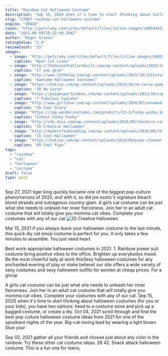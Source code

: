 ```yaml
---
title: "Rainbow Cat Halloween Costume"
description: "Sep 15, 2020 when it's time to start thinking about halloween costumes (for you or your kids), you have two options: head to a costume store and pick up a bagged costume, or create a diy"
slug: "57067-rainbow-cat-halloween-costume"
engine: "IMAGE"
cover: "http://petslady.com/sites/default/files/inline-images/x6059443303_b71c4b793f_z.img_assist_custom.jpg.pagespeed.ic.p2hGm9c5YL.jpg"
date: "2021-09-09T18:22:50.304Z"
author: "Roger Graves"
ratingValue: "2.9"
reviewCount: "15"
images:
  - image: "http://petslady.com/sites/default/files/inline-images/x6059443303_b71c4b793f_z.img_assist_custom.jpg.pagespeed.ic.p2hGm9c5YL.jpg"
    caption: "Nyan Cat Lives"
  - image: "http://thehousethatlarsbuilt.com/wp-content/uploads/2015/10/if-you-give-a-mouse-a-cookie-boy-costume.jpg"
    caption: "If you give"
  - image: "http://www.12thblog.com/wp-content/uploads/2015/10/12Costumes-Little-Girls.jpg"
    caption: "Awesome Halloween Costumes"
  - image: "https://hative.com/wp-content/uploads/2014/10/no-carve-pumpkin-ideas/26-bear-pumpkin.jpg"
    caption: "30 No Carve"
  - image: "https://paigespartyideas.com/wp-content/uploads/2013/10/cupcake6.jpg"
    caption: "7 Fabulous Cupcake"
  - image: "http://www.girlshue.com/wp-content/uploads/2016/07/unnamed-file-3357.jpg"
    caption: "20 Cool Scary"
  - image: "https://img.wondercostumes.com/products/13-3/funky-punky-bones-toddler-costume.jpg"
    caption: "Cutest Funky Punky"
  - image: "http://cdn.diys.com/wp-content/uploads/2016/09/cheshire-cat-creative-halloween-makeup.jpg"
    caption: "25 Creative Halloween"
  - image: "http://modernfashionblog.com/wp-content/uploads/2016/09/15-Cool-Halloween-Makeup-Ideas-For-Kids-2016-15.jpg"
    caption: "15 Cool Halloween"
  - image: "https://hative.com/wp-content/uploads/2014/04/pipe-cleaner-crafts/31-homemade-fall-crafts.jpg"
    caption: "80 Cool Pipe"
tags:
  - "rainbow"
  - "cat"
  - "halloween"
  - "costume"
draft: false
type: post
---
```


Sep 27, 2021 tiger king quickly became one of the biggest pop-culture phenomenons of 2020, and with it, so did joe exotic's signature bleach blond strands and outrageous country-glam. A girls cat costume can be just what she needs to unleash her inner fierceness. Join her in an adult cat costume that will totally give you momma cat vibes. Complete your costumes with any of our cat
![25 Creative Halloween](http://cdn.diys.com/wp-content/uploads/2016/09/cheshire-cat-creative-halloween-makeup.jpg "25 Creative Halloween")

Mar 15, 2021 if you always leave your halloween costume to the last minute, this quick diy cat emoji costume is perfect for you. It only takes a few minutes to assemble. You just need heart
<!--inArticleAds-->

<!--galleryOne-->

Best work-appropriate halloween costumes in 2021. 1. Rainbow power suit costume bring positive vibes to the office. Brighten up everybodys mood. Be the most cheerful lady at work thisSexy halloween costumes for any enchanted evening of play or make believe! our site offers a wide variety of sexy costumes and sexy halloween outfits for women at cheap prices. For a group
<!--inArticleAds-->

<!--galleryTwo-->

A girls cat costume can be just what she needs to unleash her inner fierceness. Join her in an adult cat costume that will totally give you momma cat vibes. Complete your costumes with any of our cat. Sep 15, 2020 when it's time to start thinking about halloween costumes (for you or your kids), you have two options: head to a costume store and pick up a bagged costume, or create a diy. Oct 04, 2021 scroll through and find the best pop culture halloween costume ideas from 2021 for one of the spookiest nights of the year.  Big-cat-loving lead by wearing a light brown Stun your
<!--galleryThree-->

Sep 02, 2021 gather all your friends and choose just about any color in the rainbow.  Try these other cat costume ideas. 28  42. Snack attack halloween costume. This is a fun one for teens,